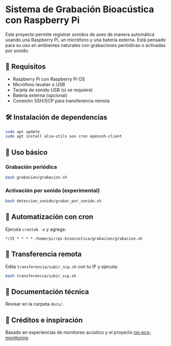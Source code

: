 # Sistema de Grabación Bioacústica con Raspberry Pi

Este proyecto permite registrar sonidos de aves de manera automática usando una Raspberry Pi, un micrófono y una batería externa. Está pensado para su uso en ambientes naturales con grabaciones periódicas o activadas por sonido.

## 🔧 Requisitos
- Raspberry Pi con Raspberry Pi OS
- Micrófono lavalier o USB
- Tarjeta de sonido USB (si se requiere)
- Batería externa (opcional)
- Conexión SSH/SCP para transferencia remota

## 🛠 Instalación de dependencias

```bash
sudo apt update
sudo apt install alsa-utils sox cron openssh-client
```

## 🚀 Uso básico

### Grabación periódica

```bash
bash grabacion/grabacion.sh
```

### Activación por sonido (experimental)

```bash
bash deteccion_sonido/grabar_por_sonido.sh
```

## 🔁 Automatización con cron

Ejecuta `crontab -e` y agrega:

```cron
*/15 * * * * /home/pi/rpi-bioacustica/grabacion/grabacion.sh
```

## 🔁 Transferencia remota

Edita `transferencia/subir_scp.sh` con tu IP y ejecuta:

```bash
bash transferencia/subir_scp.sh
```

## 📄 Documentación técnica
Revisar en la carpeta `docs/`.

## 🧠 Créditos e inspiración
Basado en experiencias de monitoreo acústico y el proyecto [rpi-eco-monitoring](https://github.com/sarabsethi/rpi-eco-monitoring).
